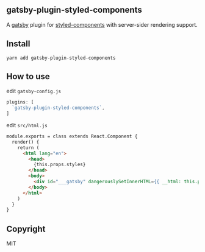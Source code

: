 gatsby-plugin-styled-components
-----------------------

A [gatsby](https://github.com/gatsbyjs/gatsby) plugin for [styled-components](https://github.com/styled-components/styled-components) with server-sider rendering support.

## Install

`yarn add gatsby-plugin-styled-components`

## How to use

edit `gatsby-config.js`

```javascript
plugins: [
  `gatsby-plugin-styled-components`,
]
```

edit `src/html.js`

```html
module.exports = class extends React.Component {
  render() {
    return (
      <html lang="en">
        <head>
          {this.props.styles}
        </head>
        <body>
          <div id="___gatsby" dangerouslySetInnerHTML={{ __html: this.props.body }} />
        </body>
      </html>
    )
  }
}
```

## Copyright

MIT
